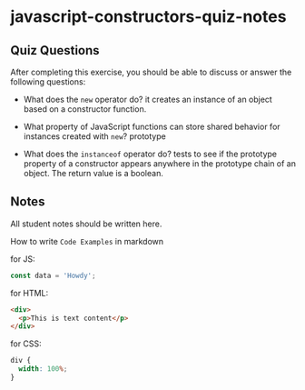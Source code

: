 # javascript-constructors-quiz-notes

## Quiz Questions

After completing this exercise, you should be able to discuss or answer the following questions:

- What does the `new` operator do?
  it creates an instance of an object based on a constructor function.

- What property of JavaScript functions can store shared behavior for instances created with `new`?
  prototype

- What does the `instanceof` operator do?
  tests to see if the prototype property of a constructor appears anywhere in the prototype chain of an object.
  The return value is a boolean.

## Notes

All student notes should be written here.

How to write `Code Examples` in markdown

for JS:

```javascript
const data = 'Howdy';
```

for HTML:

```html
<div>
  <p>This is text content</p>
</div>
```

for CSS:

```css
div {
  width: 100%;
}
```
